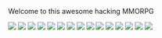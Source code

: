 Welcome to this awesome hacking MMORPG
    
<img src="./screenshots/fronstpage.png">

<img src="./screenshots/Information.png">

<img src="./screenshots/starterscreen.png">

<img src="./screenshots/info.png">

<img src="./screenshots/Myprofile.png">

<img src="./screenshots/Hackcrimes.png">

<img src="./screenshots/hack-sucessful.png">

<img src="./screenshots/Hack-players.png">

<img src="./screenshots/Wanted-list.png">

<img src="./screenshots/System repair.png">

<img src="./screenshots/Marketplace.png">

<img src="./screenshots/Leaderboard.png">

<img src="./screenshots/Hideout.png">

<img src="./screenshots/Forum.png">

<img src="./screenshots/arcade.png">

